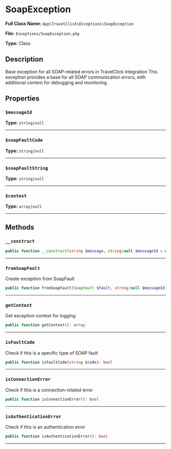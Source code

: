 # SoapException

**Full Class Name:** `App\TravelClick\Exceptions\SoapException`

**File:** `Exceptions/SoapException.php`

**Type:** Class

## Description

Base exception for all SOAP-related errors in TravelClick integration
This exception provides a base for all SOAP communication errors,
with additional context for debugging and monitoring.

## Properties

### `$messageId`

**Type:** `string|null`

---

### `$soapFaultCode`

**Type:** `string|null`

---

### `$soapFaultString`

**Type:** `string|null`

---

### `$context`

**Type:** `array|null`

---

## Methods

### `__construct`

```php
public function __construct(string $message, string|null $messageId = null, string|null $soapFaultCode = null, string|null $soapFaultString = null, array|null $context = null, int $code = 0, Throwable|null $previous = null)
```

---

### `fromSoapFault`

Create exception from SoapFault

```php
public function fromSoapFault(SoapFault $fault, string|null $messageId = null, array|null $context = null): self
```

---

### `getContext`

Get exception context for logging

```php
public function getContext(): array
```

---

### `isFaultCode`

Check if this is a specific type of SOAP fault

```php
public function isFaultCode(string $code): bool
```

---

### `isConnectionError`

Check if this is a connection-related error

```php
public function isConnectionError(): bool
```

---

### `isAuthenticationError`

Check if this is an authentication error

```php
public function isAuthenticationError(): bool
```

---


